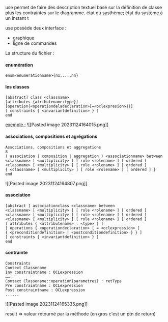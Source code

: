 use permet de faire des description textuel basé sur la définition de classe plus les contraintes sur le diagramme. 
état du systhème; état du système à un instant t

use possède deux interface :
- graphique
- ligne de commandes 

La structure du fichier :

#### enumération

```use
enum<enumerationname>{n1,...,nn}
```

#### les classes 

```use
[abstract] class <classname>
[attributes {atributename:type}]
[operation{<operationdeladeclaration>[=<oclexpresion>]}]
[ constraints { <invariantdefinition> } ]
end

```

<U>exemple :</U>
![[Pasted image 20231124164015.png]]

#### associations, compositions et agrégations

```use
Associations, compositions et aggregations
8
( association | composition | aggregation ) <associationname> between
<classname> [ <multiplicity> ] [ role <rolename> ] [ ordered ]
<classname> [ <multiplicity> ] [ role <rolename> ] [ ordered ]
{ <classname> [ <multiplicity> ] [ role <rolename> ] [ ordered ] }
end
```

![[Pasted image 20231124164807.png]]

#### association 
```use
[abstract ] associationclass <classname> between
<classname> [ <multiplicity> ] [ role <rolename> ] [ ordered ]
<classname> [ <multiplicity> ] [ role <rolename> ] [ ordered ]
<classname> [ <multiplicity> ] [ role <rolename> ] [ ordered ]
[ attributes { <attributename> : <type> } ]
[ operations { <operationdeclaration> [ = <oclexpression> ]
{ <preconditiondefinition> | <postconditiondefinition> } } ]
[ constraints { <invariantdefinition> } ]
end
```

#### contrainte

```use
Constraints
Context Classename
Inv constraintname : OCLexpression
…….
Context Classename::operation(parametres) : retType
Pre constraintname : OCLexpression
Post constraintname : OCLexpression
......
```

![[Pasted image 20231124165335.png]]

result => valeur retourné par la méthode (en gros c'est un ptn de return)

